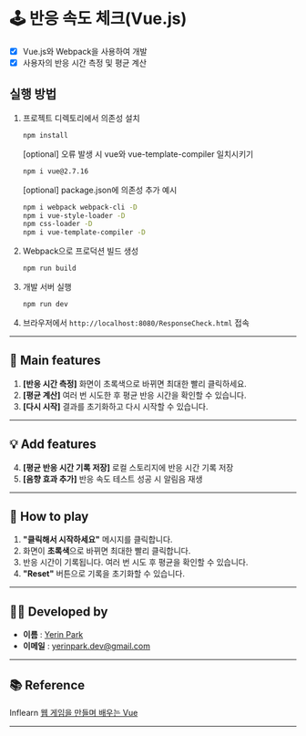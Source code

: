 # 🕹️ 반응 속도 체크(Vue.js)
- [x] Vue.js와 Webpack을 사용하여 개발
- [x] 사용자의 반응 시간 측정 및 평균 계산

## 실행 방법
1. 프로젝트 디렉토리에서 의존성 설치
   ```bash
   npm install
   ```
   
   [optional] 오류 발생 시 vue와 vue-template-compiler 일치시키기
   ```bash
   npm i vue@2.7.16
   ```

   [optional] package.json에 의존성 추가 예시
   ```bash
   npm i webpack webpack-cli -D
   npm i vue-style-loader -D
   npm css-loader -D
   npm i vue-template-compiler -D
   ```

2. Webpack으로 프로덕션 빌드 생성
   ```bash
   npm run build
   ```

3. 개발 서버 실행
   ```bash
   npm run dev
   ```

4. 브라우저에서 `http://localhost:8080/ResponseCheck.html` 접속

---

## 📝 Main features
1. **[반응 시간 측정]** 화면이 초록색으로 바뀌면 최대한 빨리 클릭하세요.
2. **[평균 계산]**  여러 번 시도한 후 평균 반응 시간을 확인할 수 있습니다.
3. **[다시 시작]** 결과를 초기화하고 다시 시작할 수 있습니다.

---

## 💡 Add features

4. **[평균 반응 시간 기록 저장]** 로컬 스토리지에 반응 시간 기록 저장
5. **[음향 효과 추가]** 반응 속도 테스트 성공 시 알림음 재생
---

## 🧐 How to play

1. **"클릭해서 시작하세요"** 메시지를 클릭합니다.
2. 화면이 **초록색**으로 바뀌면 최대한 빨리 클릭합니다.
3. 반응 시간이 기록됩니다. 여러 번 시도 후 평균을 확인할 수 있습니다.
4. **"Reset"** 버튼으로 기록을 초기화할 수 있습니다.

---

## 🧑‍💻 Developed by

- **이름** : [Yerin Park](https://github.com/parfait2)
- **이메일** : [yerinpark.dev@gmail.com](mailto:yerinpark.dev@gmail.com)

---

## 📚 Reference

Inflearn [웹 게임을 만들며 배우는 Vue](https://www.inflearn.com/course/web-game-vue/dashboard)

---